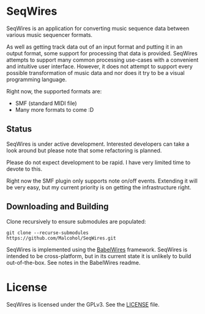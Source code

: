 # SeqWires

SeqWires is an application for converting music sequence data between various music sequencer formats.

As well as getting track data out of an input format and putting it in an output format, some support for processing that data is provided. 
SeqWires attempts to support many common processing use-cases with a convenient and intuitive user interface.
However, it does not attempt to support every possible transformation of music data and nor does it try to be a visual programming language.

Right now, the supported formats are:
* SMF (standard MIDI file)
* Many more formats to come :D 

## Status

SeqWires is under active development.
Interested developers can take a look around but please note that some refactoring is planned.

Please do not expect development to be rapid.
I have very limited time to devote to this.

Right now the SMF plugin only supports note on/off events.
Extending it will be very easy, but my current priority is on getting the infrastructure right.

## Downloading and Building

Clone recursively to ensure submodules are populated:

```
git clone --recurse-submodules https://github.com/Malcohol/SeqWires.git
```

SeqWires is implemented using the [BabelWires](https://github.com/Malcohol/BabelWires) framework. 
SeqWires is intended to be cross-platform, but in its current state it is unlikely to build out-of-the-box.
See notes in the BabelWires readme.

# License

SeqWires is licensed under the GPLv3.
See the [LICENSE](LICENSE) file.
